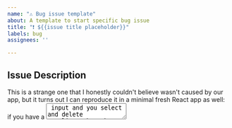 ```yaml
---
name: "⚠️ Bug issue template"
about: A template to start specific bug issue
title: "❗ ${{issue title placeholder}}"
labels: bug
assignees: ''

---
```


## Issue Description

This is a strange one that I honestly couldn't believe wasn't caused by our app, but it turns out I can reproduce it in a minimal fresh React app as well: if you have a <textarea> input and you select and delete any line other than the first, second, or last, you cannot type in that input anymore until you leave and refocus it. This is only reproducible in Safari.

React version: 18.2.0
Safari version: 17.3
MacOS version: Sonoma 14.3

## Steps To Reproduce

1. Render a <textarea> with four or more lines of initial content
2. Select a line other than the first, second, or last
3. Delete that line by pressing Delete
4. Attempt to keep typing

## The current behavior

Upon deleting the line, the line cannot be typed into anymore. Moving the caret to another line allows typing, but moving it back to the deleted line does not. Sometimes an errant character appears in the deleted line. Blurring (moving focus away from) the input and refocusing it makes the whole input interactive again, but does not restore lost input.

## The expected behavior

The input should remain full interactive as normal.

## More details
